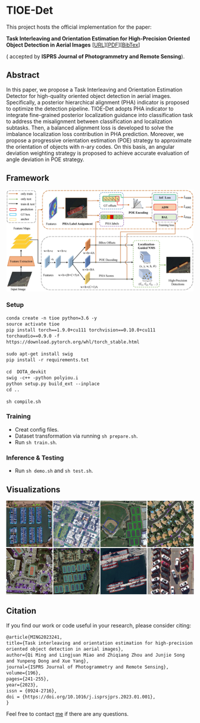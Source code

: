 # TIOE-Det

This project hosts the official implementation for the paper: 

**Task Interleaving and Orientation Estimation for High-Precision Oriented Object Detection in Aerial Images** 
[[URL](https://www.sciencedirect.com/science/article/pii/S0924271623000011)][[PDF](https://ming71.github.io/Files/papers/TIOE.pdf)][[BibTex](https://ming71.github.io/Files/BibTeX/TIOEDet.html)]

( accepted by **ISPRS Journal of Photogrammetry and Remote Sensing**). 



## Abstract
 In this paper, we propose a  Task Interleaving and Orientation Estimation Detector for high-quality oriented object detection in aerial images. Specifically, a posterior hierarchical alignment (PHA) indicator is proposed to optimize the detection pipeline. TIOE-Det adopts PHA indicator to integrate fine-grained posterior localization guidance into classification task to address the misalignment between classification and localization subtasks. Then, a balanced alignment loss is developed to solve the imbalance localization loss contribution in PHA prediction. Moreover, we propose a progressive orientation estimation (POE) strategy to approximate the orientation of objects with n-ary codes. On this basis, an angular deviation weighting strategy is proposed to achieve accurate evaluation of angle deviation in POE strategy.

## Framework
![framework](docs/model.jpg) 

### Setup
```
conda create -n tioe python=3.6 -y
source activate tioe
pip install torch==1.9.0+cu111 torchvision==0.10.0+cu111 torchaudio==0.9.0 -f https://download.pytorch.org/whl/torch_stable.html

sudo apt-get install swig
pip install -r requirements.txt

cd  DOTA_devkit
swig -c++ -python polyiou.i
python setup.py build_ext --inplace
cd ..

sh compile.sh
```



### Training
  * Creat config files.
  * Dataset transformation via running `sh prepare.sh`.
  * Run `sh train.sh`.


### Inference & Testing
* Run `sh demo.sh` and `sh test.sh`.

## Visualizations
![demo](./docs/demo.jpg) 


## Citation

If you find our work or code useful in your research, please consider citing:

```
@article{MING2023241,
title={Task interleaving and orientation estimation for high-precision oriented object detection in aerial images},
author={Qi Ming and Lingjuan Miao and Zhiqiang Zhou and Junjie Song and Yunpeng Dong and Xue Yang},
journal={ISPRS Journal of Photogrammetry and Remote Sensing},
volume={196},
pages={241-255},
year={2023},
issn = {0924-2716},
doi = {https://doi.org/10.1016/j.isprsjprs.2023.01.001},
}
```



Feel free to contact [me](chaser.ming@gmail.com)  if there are any questions.

